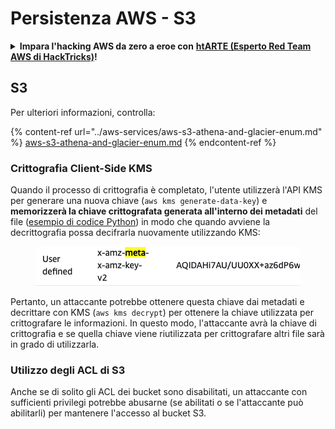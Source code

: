 # Persistenza AWS - S3

<details>

<summary><strong>Impara l'hacking AWS da zero a eroe con</strong> <a href="https://training.hacktricks.xyz/courses/arte"><strong>htARTE (Esperto Red Team AWS di HackTricks)</strong></a><strong>!</strong></summary>

Altri modi per supportare HackTricks:

* Se desideri vedere la tua **azienda pubblicizzata su HackTricks** o **scaricare HackTricks in PDF** Controlla i [**PIANI DI ABBONAMENTO**](https://github.com/sponsors/carlospolop)!
* Ottieni il [**merchandising ufficiale di PEASS & HackTricks**](https://peass.creator-spring.com)
* Scopri [**La Famiglia PEASS**](https://opensea.io/collection/the-peass-family), la nostra collezione di [**NFT esclusivi**](https://opensea.io/collection/the-peass-family)
* **Unisciti al** 💬 [**gruppo Discord**](https://discord.gg/hRep4RUj7f) o al [**gruppo telegram**](https://t.me/peass) o **seguici** su **Twitter** 🐦 [**@hacktricks\_live**](https://twitter.com/hacktricks\_live)**.**
* **Condividi i tuoi trucchi di hacking inviando PR ai** [**HackTricks**](https://github.com/carlospolop/hacktricks) e [**HackTricks Cloud**](https://github.com/carlospolop/hacktricks-cloud) repository di Github.

</details>

## S3

Per ulteriori informazioni, controlla:

{% content-ref url="../aws-services/aws-s3-athena-and-glacier-enum.md" %}
[aws-s3-athena-and-glacier-enum.md](../aws-services/aws-s3-athena-and-glacier-enum.md)
{% endcontent-ref %}

### Crittografia Client-Side KMS

Quando il processo di crittografia è completato, l'utente utilizzerà l'API KMS per generare una nuova chiave (`aws kms generate-data-key`) e **memorizzerà la chiave crittografata generata all'interno dei metadati** del file ([esempio di codice Python](https://aioboto3.readthedocs.io/en/latest/cse.html#how-it-works-kms-managed-keys)) in modo che quando avviene la decrittografia possa decifrarla nuovamente utilizzando KMS:

<figure><img src="../../../.gitbook/assets/image (226).png" alt=""><figcaption></figcaption></figure>

Pertanto, un attaccante potrebbe ottenere questa chiave dai metadati e decrittare con KMS (`aws kms decrypt`) per ottenere la chiave utilizzata per crittografare le informazioni. In questo modo, l'attaccante avrà la chiave di crittografia e se quella chiave viene riutilizzata per crittografare altri file sarà in grado di utilizzarla.

### Utilizzo degli ACL di S3

Anche se di solito gli ACL dei bucket sono disabilitati, un attaccante con sufficienti privilegi potrebbe abusarne (se abilitati o se l'attaccante può abilitarli) per mantenere l'accesso al bucket S3.
